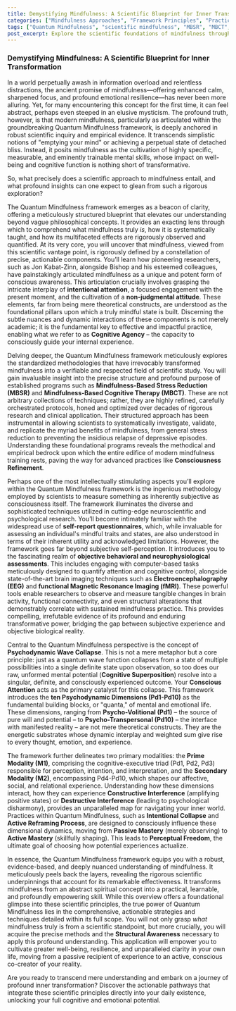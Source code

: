 ```yaml
---
title: Demystifying Mindfulness: A Scientific Blueprint for Inner Transformation
categories: ["Mindfulness Approaches", "Framework Principles", "Practices"]
tags: ["Quantum Mindfulness", "scientific mindfulness", "MBSR", "MBCT", "psychodynamic dimensions", "consciousness refinement", "perceptual freedom", "cognitive agency", "neuroscience of mindfulness"]
post_excerpt: Explore the scientific foundations of mindfulness through the Quantum Mindfulness framework. This article delves into measurable components, validated methodologies like MBSR and MBCT, and cutting-edge research techniques, revealing mindfulness as a trainable, impactful skill for inner transformation.
---
```

### Demystifying Mindfulness: A Scientific Blueprint for Inner Transformation

In a world perpetually awash in information overload and relentless distractions, the ancient promise of mindfulness—offering enhanced calm, sharpened focus, and profound emotional resilience—has never been more alluring. Yet, for many encountering this concept for the first time, it can feel abstract, perhaps even steeped in an elusive mysticism. The profound truth, however, is that modern mindfulness, particularly as articulated within the groundbreaking Quantum Mindfulness framework, is deeply anchored in robust scientific inquiry and empirical evidence. It transcends simplistic notions of "emptying your mind" or achieving a perpetual state of detached bliss. Instead, it posits mindfulness as the cultivation of highly specific, measurable, and eminently trainable mental skills, whose impact on well-being and cognitive function is nothing short of transformative.

So, what precisely does a scientific approach to mindfulness entail, and what profound insights can one expect to glean from such a rigorous exploration?

The Quantum Mindfulness framework emerges as a beacon of clarity, offering a meticulously structured blueprint that elevates our understanding beyond vague philosophical concepts. It provides an exacting lens through which to comprehend what mindfulness truly *is*, how it is systematically taught, and how its multifaceted effects are rigorously observed and quantified. At its very core, you will uncover that mindfulness, viewed from this scientific vantage point, is rigorously defined by a constellation of precise, actionable components. You’ll learn how pioneering researchers, such as Jon Kabat-Zinn, alongside Bishop and his esteemed colleagues, have painstakingly articulated mindfulness as a unique and potent form of conscious awareness. This articulation crucially involves grasping the intricate interplay of **intentional attention**, a focused engagement with the present moment, and the cultivation of a **non-judgmental attitude**. These elements, far from being mere theoretical constructs, are understood as the foundational pillars upon which a truly mindful state is built. Discerning the subtle nuances and dynamic interactions of these components is not merely academic; it is the fundamental key to effective and impactful practice, enabling what we refer to as **Cognitive Agency** – the capacity to consciously guide your internal experience.

Delving deeper, the Quantum Mindfulness framework meticulously explores the standardized methodologies that have irrevocably transformed mindfulness into a verifiable and respected field of scientific study. You will gain invaluable insight into the precise structure and profound purpose of established programs such as **Mindfulness-Based Stress Reduction (MBSR)** and **Mindfulness-Based Cognitive Therapy (MBCT)**. These are not arbitrary collections of techniques; rather, they are highly refined, carefully orchestrated protocols, honed and optimized over decades of rigorous research and clinical application. Their structured approach has been instrumental in allowing scientists to systematically investigate, validate, and replicate the myriad benefits of mindfulness, from general stress reduction to preventing the insidious relapse of depressive episodes. Understanding these foundational programs reveals the methodical and empirical bedrock upon which the entire edifice of modern mindfulness training rests, paving the way for advanced practices like **Consciousness Refinement**.

Perhaps one of the most intellectually stimulating aspects you’ll explore within the Quantum Mindfulness framework is the ingenious methodology employed by scientists to measure something as inherently subjective as consciousness itself. The framework illuminates the diverse and sophisticated techniques utilized in cutting-edge neuroscientific and psychological research. You’ll become intimately familiar with the widespread use of **self-report questionnaires**, which, while invaluable for assessing an individual's mindful traits and states, are also understood in terms of their inherent utility and acknowledged limitations. However, the framework goes far beyond subjective self-perception. It introduces you to the fascinating realm of **objective behavioral and neurophysiological assessments**. This includes engaging with computer-based tasks meticulously designed to quantify attention and cognitive control, alongside state-of-the-art brain imaging techniques such as **Electroencephalography (EEG)** and **functional Magnetic Resonance Imaging (fMRI)**. These powerful tools enable researchers to observe and measure tangible changes in brain activity, functional connectivity, and even structural alterations that demonstrably correlate with sustained mindfulness practice. This provides compelling, irrefutable evidence of its profound and enduring transformative power, bridging the gap between subjective experience and objective biological reality.

Central to the Quantum Mindfulness perspective is the concept of **Psychodynamic Wave Collapse**. This is not a mere metaphor but a core principle: just as a quantum wave function collapses from a state of multiple possibilities into a single definite state upon observation, so too does our raw, unformed mental potential (**Cognitive Superposition**) resolve into a singular, definite, and consciously experienced outcome. Your **Conscious Attention** acts as the primary catalyst for this collapse. This framework introduces the **ten Psychodynamic Dimensions (Pd1-Pd10)** as the fundamental building blocks, or "quanta," of mental and emotional life. These dimensions, ranging from **Psycho-Volitional (Pd1)** – the source of pure will and potential – to **Psycho-Transpersonal (Pd10)** – the interface with manifested reality – are not mere theoretical constructs. They are the energetic substrates whose dynamic interplay and weighted sum give rise to every thought, emotion, and experience.

The framework further delineates two primary modalities: the **Prime Modality (M1)**, comprising the cognitive-executive triad (Pd1, Pd2, Pd3) responsible for perception, intention, and interpretation, and the **Secondary Modality (M2)**, encompassing Pd4-Pd10, which shapes our affective, social, and relational experience. Understanding how these dimensions interact, how they can experience **Constructive Interference** (amplifying positive states) or **Destructive Interference** (leading to psychological disharmony), provides an unparalleled map for navigating your inner world. Practices within Quantum Mindfulness, such as **Intentional Collapse** and **Active Reframing Process**, are designed to consciously influence these dimensional dynamics, moving from **Passive Mastery** (merely observing) to **Active Mastery** (skillfully shaping). This leads to **Perceptual Freedom**, the ultimate goal of choosing how potential experiences actualize.

In essence, the Quantum Mindfulness framework equips you with a robust, evidence-based, and deeply nuanced understanding of mindfulness. It meticulously peels back the layers, revealing the rigorous scientific underpinnings that account for its remarkable effectiveness. It transforms mindfulness from an abstract spiritual concept into a practical, learnable, and profoundly empowering skill. While this overview offers a foundational glimpse into these scientific principles, the true power of Quantum Mindfulness lies in the comprehensive, actionable strategies and techniques detailed within its full scope. You will not only grasp *what* mindfulness truly is from a scientific standpoint, but more crucially, you will acquire the precise methods and the **Structural Awareness** necessary to apply this profound understanding. This application will empower you to cultivate greater well-being, resilience, and unparalleled clarity in your own life, moving from a passive recipient of experience to an active, conscious co-creator of your reality.

Are you ready to transcend mere understanding and embark on a journey of profound inner transformation? Discover the actionable pathways that integrate these scientific principles directly into your daily existence, unlocking your full cognitive and emotional potential.